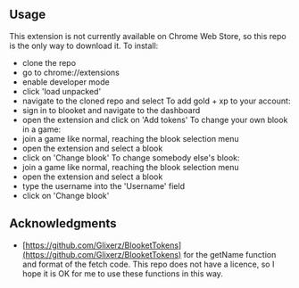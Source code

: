 <div id="top"></div>

## Usage

This extension is not currently available on Chrome Web Store, so this repo is the only way to download it.
To install:
* clone the repo
* go to chrome://extensions
* enable developer mode
* click 'load unpacked'
* navigate to the cloned repo and select
To add gold + xp to your account:
* sign in to blooket and navigate to the dashboard
* open the extension and click on 'Add tokens'
To change your own blook in a game:
* join a game like normal, reaching the blook selection menu
* open the extension and select a blook
* click on 'Change blook'
To change somebody else's blook:
* join a game like normal, reaching the blook selection menu
* open the extension and select a blook
* type the username into the 'Username' field
* click on 'Change blook'

## Acknowledgments

* [https://github.com/Glixerz/BlooketTokens](https://github.com/Glixerz/BlooketTokens) for the getName function and format of the fetch code. This repo does not have a licence, so I hope it is OK for me to use these functions in this way.
